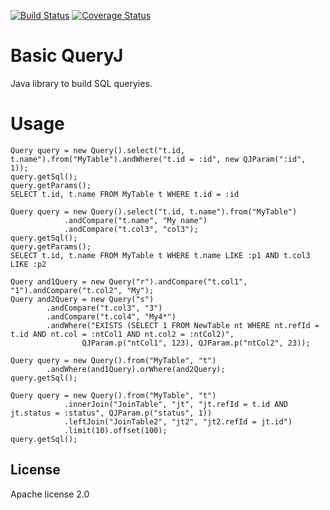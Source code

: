 [![Build Status](https://travis-ci.org/baso10/basicQueryJ.svg?branch=master)](https://travis-ci.org/baso10/basicQueryJ)
[![Coverage Status](https://coveralls.io/repos/github/baso10/basicQueryJ/badge.svg?branch=master)](https://coveralls.io/github/baso10/basicQueryJ?branch=master)

# Basic QueryJ

Java library to build SQL queryies.

# Usage
```
Query query = new Query().select("t.id, t.name").from("MyTable").andWhere("t.id = :id", new QJParam(":id", 1));
query.getSql();
query.getParams();
SELECT t.id, t.name FROM MyTable t WHERE t.id = :id
```
```
Query query = new Query().select("t.id, t.name").from("MyTable")
            .andCompare("t.name", "My name")
            .andCompare("t.col3", "col3");
query.getSql();
query.getParams();
SELECT t.id, t.name FROM MyTable t WHERE t.name LIKE :p1 AND t.col3 LIKE :p2
```
```
Query and1Query = new Query("r").andCompare("t.col1", "1").andCompare("t.col2", "My");
Query and2Query = new Query("s")
        .andCompare("t.col3", "3")
        .andCompare("t.col4", "My4*")
        .andWhere("EXISTS (SELECT 1 FROM NewTable nt WHERE nt.refId = t.id AND nt.col = :ntCol1 AND nt.col2 = :ntCol2)",
                QJParam.p("ntCol1", 123), QJParam.p("ntCol2", 23));

Query query = new Query().from("MyTable", "t")
        .andWhere(and1Query).orWhere(and2Query);
query.getSql();    
```
```
Query query = new Query().from("MyTable", "t")
            .innerJoin("JoinTable", "jt", "jt.refId = t.id AND jt.status = :status", QJParam.p("status", 1))
            .leftJoin("JoinTable2", "jt2", "jt2.refId = jt.id")
            .limit(10).offset(100);
query.getSql();  
```
License
-------
Apache license 2.0
